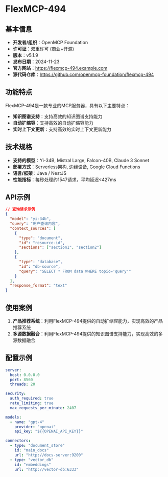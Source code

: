 # FlexMCP-494

## 基本信息

- **开发者/组织**：OpenMCP Foundation
- **许可证**：双重许可 (商业+开源)
- **版本**：v5.1.9
- **发布日期**：2024-11-23
- **官方网站**：https://flexmcp-494.example.com
- **源代码仓库**：https://github.com/openmcp-foundation/flexmcp-494

## 功能特点

FlexMCP-494是一款专业的MCP服务器，具有以下主要特点：

- **知识图谱支持**：支持高效的知识图谱支持能力
- **自动扩缩容**：支持高效的自动扩缩容能力
- **实时上下文更新**：支持高效的实时上下文更新能力


## 技术规格

- **支持的模型**：Yi-34B, Mistral Large, Falcon-40B, Claude 3 Sonnet
- **部署方式**：Serverless架构, 边缘设备, Google Cloud Functions
- **语言/框架**：Java / NestJS
- **性能指标**：每秒处理约1547请求，平均延迟<427ms

## API示例

```json
// 查询请求示例
{
  "model": "yi-34b",
  "query": "用户查询内容",
  "context_sources": [
    {
      "type": "document",
      "id": "resource-id",
      "sections": ["section1", "section2"]
    },
    {
      "type": "database",
      "id": "db-source",
      "query": "SELECT * FROM data WHERE topic='query'"
    }
  ],
  "response_format": "text"
}
```

## 使用案例

1. **产品推荐系统**：利用FlexMCP-494提供的自动扩缩容能力，实现高效的产品推荐系统
2. **多源数据融合**：利用FlexMCP-494提供的知识图谱支持能力，实现高效的多源数据融合


## 配置示例

```yaml
server:
  host: 0.0.0.0
  port: 8560
  threads: 20

security:
  auth_required: true
  rate_limiting: true
  max_requests_per_minute: 2407

models:
  - name: "gpt-4"
    provider: "openai"
    api_key: "${{OPENAI_API_KEY}}"

connectors:
  - type: "document_store"
    id: "main_docs"
    url: "http://docs-server:9200"
  - type: "vector_db"
    id: "embeddings"
    url: "http://vector-db:6333"
```